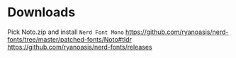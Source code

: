 
# Downloads

Pick Noto.zip and install `Nerd Font Mono`
https://github.com/ryanoasis/nerd-fonts/tree/master/patched-fonts/Noto#tldr
https://github.com/ryanoasis/nerd-fonts/releases
